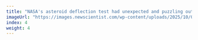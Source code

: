 ```yaml
---
title: "NASA's asteroid deflection test had unexpected and puzzling outcome"
imageUrl: "https://images.newscientist.com/wp-content/uploads/2025/10/01115548/SEI_268328614.jpg?width=788"
index: 4
weight: 4
---
```

